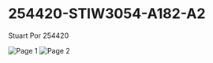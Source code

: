 # 254420-STIW3054-A182-A2

Stuart Por 254420

![Page 1](https://user-images.githubusercontent.com/47695706/55472402-963c3500-563e-11e9-9753-2c0ee7397939.png)
![Page 2](https://user-images.githubusercontent.com/47695706/55472403-963c3500-563e-11e9-8b01-c91fb5297ef8.png)
